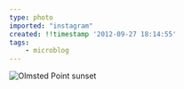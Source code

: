 ```yaml
---
type: photo
imported: "instagram"
created: !!timestamp '2012-09-27 18:14:55'
tags:
    - microblog
---
```

![Olmsted Point sunset](/media/images/photos/2012/09/e6e509ac4d5b337fea80774e0e58b39f.jpg)

